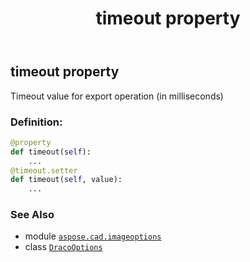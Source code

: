 ﻿---
title: timeout property
second_title: Aspose.CAD for Python via .NET API References
description: 
type: docs
weight: 120
url: /python-net/aspose.cad.imageoptions/dracooptions/timeout/
is_root: false
---

## timeout property


Timeout value for export operation (in milliseconds)
### Definition:
```python
@property
def timeout(self):
    ...
@timeout.setter
def timeout(self, value):
    ...
```

### See Also
* module [`aspose.cad.imageoptions`](../../)
* class [`DracoOptions`](/cad/python-net/aspose.cad.imageoptions/dracooptions)
